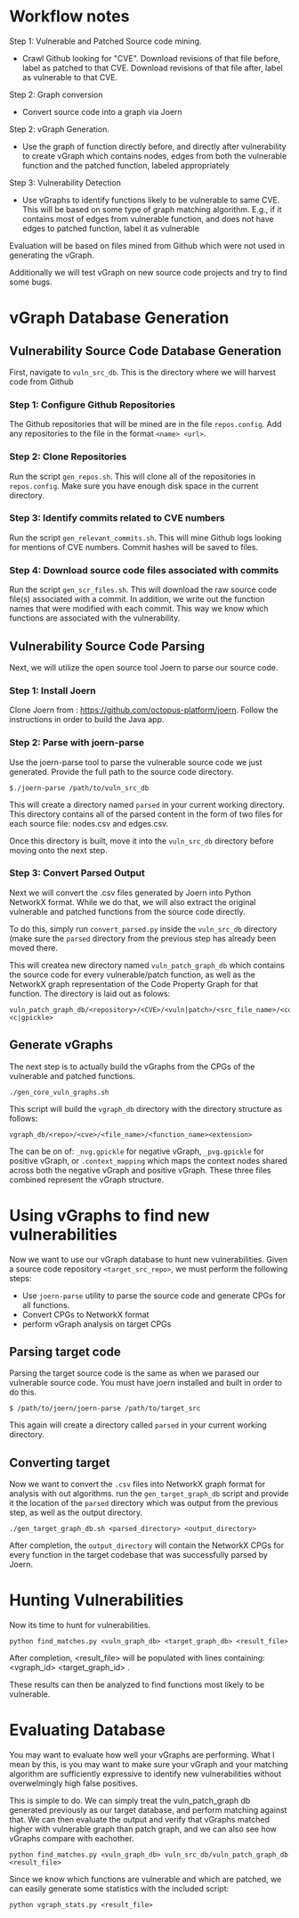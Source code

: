 # Workflow notes

Step 1: Vulnerable and Patched Source code mining.  
 - Crawl Github looking for "CVE".  Download revisions of that file before, label as patched to that CVE.  Download revisions of that file after, label as vulnerable to that CVE.
 
Step 2: Graph conversion
 - Convert source code into a graph via Joern 
 
Step 2: vGraph Generation.
  - Use the graph of function directly before, and directly after vulnerability to create vGraph which contains nodes, edges from both the vulnerable function and the patched function, labeled appropriately
  
 Step 3: Vulnerability Detection
  - Use vGraphs to identify functions likely to be vulnerable to same CVE.  This will be based on some type of graph matching algorithm.  E.g., if it contains most of edges from vulnerable function, and does not have edges to patched function, label it as vulnerable
  
 Evaluation will be based on files mined from Github which were not used in generating the vGraph.
 
 Additionally we will test vGraph on new source code projects and try to find some bugs.

# vGraph Database Generation

## Vulnerability Source Code Database Generation

First, navigate to ```vuln_src_db```.  This is the directory where we will harvest code from Github

### Step 1: Configure Github Repositories

The Github repositories that will be mined are in the file `repos.config`.  Add any repositories to the file in the format `<name> <url>`.

### Step 2: Clone Repositories

Run the script `gen_repos.sh`.  This will clone all of the repositories in `repos.config`.  Make sure you have enough disk space in the current directory.

### Step 3: Identify commits related to CVE numbers

Run the script `gen_relevant_commits.sh`.  This will mine Github logs looking for mentions of CVE numbers.  Commit hashes will be saved to files.

### Step 4: Download source code files associated with commits

Run the script `gen_scr_files.sh`.  This will download the raw source code file(s) associated with a commit.  In addition, we write out the function names that were modified with each commit.  This way we know which functions are associated with the vulnerability.

## Vulnerability Source Code Parsing

Next, we will utilize the open source tool Joern to parse our source code.

### Step 1: Install Joern

Clone Joern from : https://github.com/octopus-platform/joern.  Follow the instructions in order to build the Java app.

### Step 2: Parse with joern-parse

Use the joern-parse tool to parse the vulnerable source code we just generated.  Provide the full path to the source code directory.
```
$./joern-parse /path/to/vuln_src_db
```
This will create a directory named `parsed` in your current working directory.  This directory contains all of the parsed content in the form of two files for each source file: nodes.csv and edges.csv.  

Once this directory is built, move it into the `vuln_src_db` directory before moving onto the next step.

### Step 3: Convert Parsed Output

Next we will convert the .csv files generated by Joern into Python NetworkX format.  While we do that, we will also extract the original vulnerable and patched functions from the source code directly.

To do this, simply run `convert_parsed.py` inside the `vuln_src_db` directory (make sure the `parsed` directory from the previous step has already been moved there.

This will createa  new directory named `vuln_patch_graph_db` which contains the source code for every vulnerable/patch function, as well as the NetworkX graph representation of the Code Property Graph for that function.  The directory is laid out as folows:
```
vuln_patch_graph_db/<repository>/<CVE>/<vuln|patch>/<src_file_name>/<code|graph>/<function_name>.<c|gpickle>
```

## Generate vGraphs

The next step is to actually build the vGraphs from the CPGs of the vulnerable and patched functions.

```
./gen_core_vuln_graphs.sh
```
This script will build the `vgraph_db` directory with the directory structure as follows:
```
vgraph_db/<repo>/<cve>/<file_name>/<function_name><extension>
```
The <extension> can be on of: `_nvg.gpickle` for negative vGraph, `_pvg.gpickle` for positive vGraph, or `.context_mapping` which maps the context nodes shared across both the negative vGraph and positive vGraph.  These three files combined  represent the vGraph structure.

# Using vGraphs to find new vulnerabilities

Now we want to use our vGraph database to hunt new vulnerabilities.  Given a source code repository `<target_src_repo>`, we must perform the following steps:
 - Use `joern-parse` utility to parse the source code and generate CPGs for all functions.
 - Convert CPGs to NetworkX format
 - perform vGraph analysis on target CPGs
 
## Parsing target code

Parsing the target source code is the same as when we parased our vulnerable source code.  You must have joern installed and built in order to do this.

```
$ /path/to/joern/joern-parse /path/to/target_src
```

This again will create a directory called `parsed` in your current working directory.

## Converting target

Now we want to convert the `.csv` files into NetworkX graph format for analysis with out algorithms.  run the `gen_target_graph_db` script and provide it the location of the `parsed` directory which was output from the previous step, as well as the output directory.

```
./gen_target_graph_db.sh <parsed_directory> <output_directory>
```
After completion, the `output_directory` will contain the NetworkX CPGs for every function in the target codebase that was successfully parsed by Joern.

# Hunting Vulnerabilities

Now its time to hunt for vulnerabilities.  

```
python find_matches.py <vuln_graph_db> <target_graph_db> <result_file>
```

After completion, <result_file> will be populated with lines containing: <vgraph_id> <target_graph_id> <positive vGraph score> <negative vGraph score>.
 
These results can then be analyzed to find functions most likely to be vulnerable.  

# Evaluating Database

You may want to evaluate how well your vGraphs are performing.  What I mean by this, is you may want to make sure your vGraph and your matching algorithm are sufficiently expressive to identify new vulnerabilities without overwelmingly high false positives.  

This is simple to do.  We can simply treat the vuln_patch_graph db generated previously as our target database, and perform matching against that.  We can then evaluate the output and verify that vGraphs matched higher with vulnerable graph than patch graph, and we can also see how vGraphs compare with eachother.

```
python find_matches.py <vuln_graph_db> vuln_src_db/vuln_patch_graph_db <result_file>
```

Since we know which functions are vulnerable and which are patched, we can easily generate some statistics with the included script:

```
python vgraph_stats.py <result_file>
```

